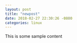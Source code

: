```yaml
---
layout: post
title: "newpost"
date: 2018-02-27 22:30:26 -0800
categories: linux
---
```


This is some sample content

